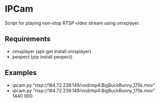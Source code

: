 # IPCam

Script for playing non-stop RTSP video stream using omxplayer.

## Requirements

* omxplayer (apt-get install omxplayer)
* pexpect (pip install pexpect)

## Examples

* ipcam.py "rtsp://184.72.239.149/vod/mp4:BigBuckBunny_175k.mov"
* ipcam.py "rtsp://184.72.239.149/vod/mp4:BigBuckBunny_175k.mov" 1440 900

